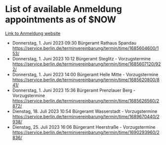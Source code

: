 # List of available Anmeldung appointments as of $NOW
[Link to Anmeldung website](https://service.berlin.de/terminvereinbarung/termin/tag.php?termin=1&anliegen[]=120686&dienstleisterlist=122210,122217,327316,122219,327312,122227,327314,122231,327346,122243,327348,122254,122252,329742,122260,329745,122262,329748,122271,327278,122273,327274,122277,327276,330436,122280,327294,122282,327290,122284,327292,122291,327270,122285,327266,122286,327264,122296,327268,150230,329760,122297,327286,122294,327284,122312,329763,122314,329775,122304,327330,122311,327334,122309,327332,317869,122281,327352,122279,329772,122283,122276,327324,122274,327326,122267,329766,122246,327318,122251,327320,122257,327322,122208,327298,122226,327300&herkunft=http%3A%2F%2Fservice.berlin.de%2Fdienstleistung%2F120686%2F)
- Donnerstag, 1. Juni 2023 09:30 Bürgeramt Rathaus Spandau https://service.berlin.de/terminvereinbarung/termin/time/1685604600/153/
- Donnerstag, 1. Juni 2023 10:12 Bürgeramt Steglitz - Vorzugstermine https://service.berlin.de/terminvereinbarung/termin/time/1685607120/922/
- Donnerstag, 1. Juni 2023 14:00 Bürgeramt Helle Mitte - Vorzugstermine https://service.berlin.de/terminvereinbarung/termin/time/1685620800/841/
- Donnerstag, 1. Juni 2023 15:36 Bürgeramt Prenzlauer Berg - Vorzugstermine https://service.berlin.de/terminvereinbarung/termin/time/1685626560/2872/
- Dienstag, 18. Juli 2023 10:54 Bürgeramt Wasserstadt - Vorzugstermine https://service.berlin.de/terminvereinbarung/termin/time/1689670440/2938/
- Dienstag, 25. Juli 2023 16:06 Bürgeramt Heerstraße - Vorzugstermine https://service.berlin.de/terminvereinbarung/termin/time/1690293960/2836/
